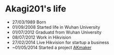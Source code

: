 Akagi201's life
===============

- 27/03/1989 Born
- 01/09/2008 Started life in Wuhan University
- 01/07/2012 Graduatd from Wuhan University
- 08/07/2012 Work in Hikvision
- 27/02/2014 Live Hikvision for startup a business
- ~01/05/2014 Started a project [AKmaker](http://akmaker.com)